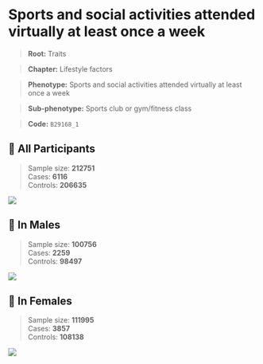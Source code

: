 # Sports and social activities attended virtually at least once a week
> **Root:** Traits  

> **Chapter:** Lifestyle factors  

> **Phenotype:** Sports and social activities attended virtually at least once a week  

> **Sub-phenotype:** Sports club or gym/fitness class  

> **Code:** `B29168_1`

## 🧪 All Participants  
> Sample size: **212751**  
> Cases: **6116**  
> Controls: **206635**
<img src="/Traits/Figures/ALL/B29168_1.png"/>
<CsvTable src="/public/Traits/Data/ALL/LG_B29168_1.csv" label="🔍 View full results" />

## 👨 In Males  
> Sample size: **100756**  
> Cases: **2259**  
> Controls: **98497**
<img src="/Traits/Figures/Male/B29168_1.png"/>
<CsvTable src="/public/Traits/Data/Male/LG_B29168_1.csv" label="🔍 View full results" />

## 👩 In Females  
> Sample size: **111995**  
> Cases: **3857**  
> Controls: **108138**
<img src="/Traits/Figures/Female/B29168_1.png"/>
<CsvTable src="/public/Traits/Data/Female/LG_B29168_1.csv" label="🔍 View full results" />
